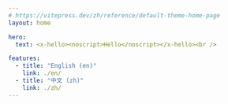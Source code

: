 ```yaml
---
# https://vitepress.dev/zh/reference/default-theme-home-page
layout: home

hero:
  text: <x-hello><noscript>Hello</noscript></x-hello><br />

features:
  - title: "English (en)"
    link: ./en/
  - title: "中文 (zh)"
    link: ./zh/
---
```



